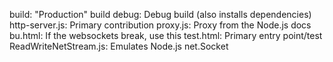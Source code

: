 build: "Production" build
debug: Debug build (also installs dependencies)
http-server.js: Primary contribution
proxy.js: Proxy from the Node.js docs
bu.html: If the websockets break, use this
test.html: Primary entry point/test
ReadWriteNetStream.js: Emulates Node.js net.Socket
